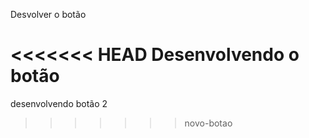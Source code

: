 Desvolver o botão

<<<<<<< HEAD
Desenvolvendo o botão
=======
desenvolvendo botão 2
>>>>>>> novo-botao
